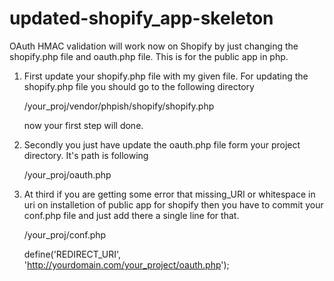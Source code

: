 # updated-shopify_app-skeleton

OAuth HMAC validation will work now on Shopify by just changing the shopify.php file and oauth.php file.
This is for the public app in php.

1. First update your shopify.php file with my given file. For updating the shopify.php file you should go to the following directory

      /your_proj/vendor/phpish/shopify/shopify.php

    now your first step will done.
    
2. Secondly you just have update the oauth.php file form your project directory. It's path is following

      /your_proj/oauth.php
      
3. At third if you are getting some error that missing_URI or whitespace in uri on installetion of public app for shopify then you
   have to commit your conf.php file and just add there a single line for that.

      /your_proj/conf.php
   
      define('REDIRECT_URI', 'http://yourdomain.com/your_project/oauth.php');
